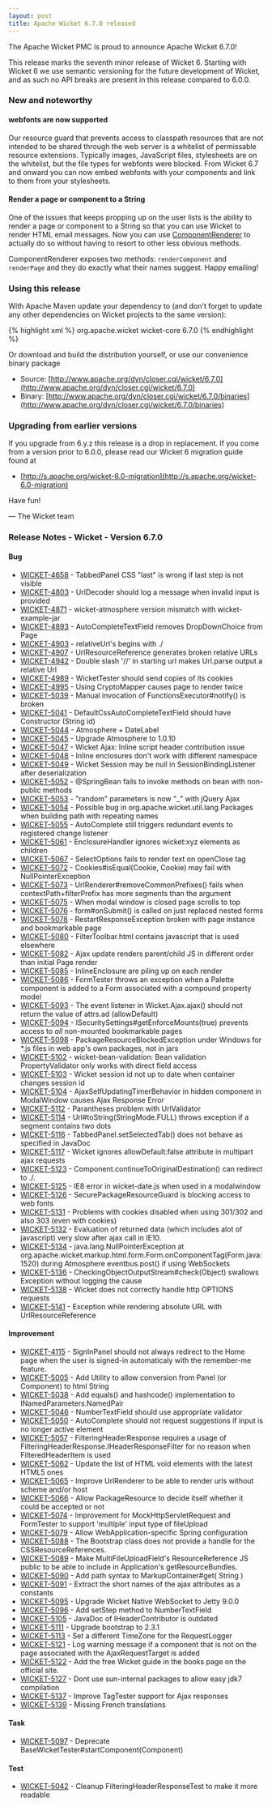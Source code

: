 ```yaml
---
layout: post
title: Apache Wicket 6.7.0 released
---
```


The Apache Wicket PMC is proud to announce Apache Wicket 6.7.0!

This release marks the seventh minor release of Wicket 6. Starting
with Wicket 6 we use semantic versioning for the future development
of Wicket, and as such no API breaks are present in this release
compared to 6.0.0.

### New and noteworthy

#### webfonts are now supported

Our resource guard that prevents access to classpath resources that
are not intended to be shared through the web server is a whitelist
of permissable resource extensions. Typically images, JavaScript
files, stylesheets are on the whitelist, but the file types for
webfonts were blocked. From Wicket 6.7 and onward you can now embed
webfonts with your components and link to them from your stylesheets.

#### Render a page or component to a String

One of the issues that keeps propping up on the user lists is the
ability to render a page or component to a String so that you can use
Wicket to render HTML email messages. Now you can use
[ComponentRenderer](http://ci.apache.org/projects/wicket/apidocs/6.x/org/apache/wicket/core/util/string/ComponentRenderer.html) to
actually do so without having to resort to other less obvious methods.

ComponentRenderer exposes two methods: `renderComponent` and
`renderPage` and they do exactly what their names suggest. Happy
emailing!

### Using this release

With Apache Maven update your dependency to (and don't forget to
update any other dependencies on Wicket projects to the same version):

{% highlight xml %}
<dependency>
    <groupId>org.apache.wicket</groupId>
    <artifactId>wicket-core</artifactId>
    <version>6.7.0</version>
</dependency>
{% endhighlight %}

Or download and build the distribution yourself, or use our
convenience binary package

 * Source: [http://www.apache.org/dyn/closer.cgi/wicket/6.7.0](http://www.apache.org/dyn/closer.cgi/wicket/6.7.0)
 * Binary: [http://www.apache.org/dyn/closer.cgi/wicket/6.7.0/binaries](http://www.apache.org/dyn/closer.cgi/wicket/6.7.0/binaries)

### Upgrading from earlier versions

If you upgrade from 6.y.z this release is a drop in replacement. If
you come from a version prior to 6.0.0, please read our Wicket 6
migration guide found at

 * [http://s.apache.org/wicket-6.0-migration](http://s.apache.org/wicket-6.0-migration)

Have fun!

— The Wicket team

### Release Notes - Wicket - Version 6.7.0

#### Bug

 * [WICKET-4658](https://issues.apache.org/jira/browse/WICKET-4658) - TabbedPanel CSS "last" is wrong if last step is not visible
 * [WICKET-4803](https://issues.apache.org/jira/browse/WICKET-4803) - UrlDecoder should log a message when invalid input is provided
 * [WICKET-4871](https://issues.apache.org/jira/browse/WICKET-4871) - wicket-atmosphere version mismatch with wicket-example-jar
 * [WICKET-4893](https://issues.apache.org/jira/browse/WICKET-4893) - AutoCompleteTextField removes DropDownChoice from Page
 * [WICKET-4903](https://issues.apache.org/jira/browse/WICKET-4903) - relativeUrl's begins with ./
 * [WICKET-4907](https://issues.apache.org/jira/browse/WICKET-4907) - UrlResourceReference generates broken relative URLs
 * [WICKET-4942](https://issues.apache.org/jira/browse/WICKET-4942) - Double slash '//' in starting url makes Url.parse output a relative Url
 * [WICKET-4989](https://issues.apache.org/jira/browse/WICKET-4989) - WicketTester should send copies of its cookies 
 * [WICKET-4995](https://issues.apache.org/jira/browse/WICKET-4995) - Using CryptoMapper causes page to render twice
 * [WICKET-5039](https://issues.apache.org/jira/browse/WICKET-5039) - Manual invocation of FunctionsExecutor#notify() is broken
 * [WICKET-5041](https://issues.apache.org/jira/browse/WICKET-5041) - DefaultCssAutoCompleteTextField should have Constructor (String id)
 * [WICKET-5044](https://issues.apache.org/jira/browse/WICKET-5044) - Atmosphere + DateLabel
 * [WICKET-5045](https://issues.apache.org/jira/browse/WICKET-5045) - Upgrade Atmosphere to 1.0.10
 * [WICKET-5047](https://issues.apache.org/jira/browse/WICKET-5047) - Wicket Ajax: Inline script header contribution issue
 * [WICKET-5048](https://issues.apache.org/jira/browse/WICKET-5048) - Inline enclosures don't work with different namespace
 * [WICKET-5049](https://issues.apache.org/jira/browse/WICKET-5049) - Wicket Session may be null in SessionBindingListener after deserialization
 * [WICKET-5052](https://issues.apache.org/jira/browse/WICKET-5052) - @SpringBean fails to invoke methods on bean with non-public methods
 * [WICKET-5053](https://issues.apache.org/jira/browse/WICKET-5053) - "random" parameters is now "_" with jQuery Ajax
 * [WICKET-5054](https://issues.apache.org/jira/browse/WICKET-5054) - Possible bug in org.apache.wicket.util.lang.Packages when building path with repeating names
 * [WICKET-5055](https://issues.apache.org/jira/browse/WICKET-5055) - AutoComplete still triggers redundant events to registered change listener
 * [WICKET-5061](https://issues.apache.org/jira/browse/WICKET-5061) - EnclosureHandler ignores wicket:xyz elements as children
 * [WICKET-5067](https://issues.apache.org/jira/browse/WICKET-5067) - SelectOptions fails to render text on openClose tag
 * [WICKET-5072](https://issues.apache.org/jira/browse/WICKET-5072) - Cookies#isEqual(Cookie, Cookie) may fail with NullPointerException
 * [WICKET-5073](https://issues.apache.org/jira/browse/WICKET-5073) - UrlRenderer#removeCommonPrefixes() fails when contextPath+filterPrefix has more segments than the argument
 * [WICKET-5075](https://issues.apache.org/jira/browse/WICKET-5075) - When modal window is closed page scrolls to top
 * [WICKET-5076](https://issues.apache.org/jira/browse/WICKET-5076) - form#onSubmit() is called on just replaced nested forms
 * [WICKET-5078](https://issues.apache.org/jira/browse/WICKET-5078) - RestartResponseException broken with page instance and bookmarkable page
 * [WICKET-5080](https://issues.apache.org/jira/browse/WICKET-5080) - FilterToolbar.html contains javascript that is used elsewhere
 * [WICKET-5082](https://issues.apache.org/jira/browse/WICKET-5082) - Ajax update renders parent/child JS in different order than initial Page render
 * [WICKET-5085](https://issues.apache.org/jira/browse/WICKET-5085) - InlineEnclosure are piling up on each render
 * [WICKET-5086](https://issues.apache.org/jira/browse/WICKET-5086) - FormTester throws an exception when a Palette component is added to a Form associated with a compound property model
 * [WICKET-5093](https://issues.apache.org/jira/browse/WICKET-5093) - The event listener in Wicket.Ajax.ajax() should not return the value of attrs.ad (allowDefault)
 * [WICKET-5094](https://issues.apache.org/jira/browse/WICKET-5094) - ISecuritySettings#getEnforceMounts(true) prevents access to *all* non-mounted bookmarkable pages
 * [WICKET-5098](https://issues.apache.org/jira/browse/WICKET-5098) - PackageResourceBlockedException under Windows for \*\.js files in web app's own packages, not in jars
 * [WICKET-5102](https://issues.apache.org/jira/browse/WICKET-5102) - wicket-bean-validation: Bean validation PropertyValidator only works with direct field access
 * [WICKET-5103](https://issues.apache.org/jira/browse/WICKET-5103) - Wicket session id not up to date when container changes session id
 * [WICKET-5104](https://issues.apache.org/jira/browse/WICKET-5104) - AjaxSelfUpdatingTimerBehavior in hidden component in ModalWindow causes Ajax Response Error
 * [WICKET-5112](https://issues.apache.org/jira/browse/WICKET-5112) - Parantheses problem with UrlValidator
 * [WICKET-5114](https://issues.apache.org/jira/browse/WICKET-5114) - Url#toString(StringMode.FULL) throws exception if a segment contains two dots
 * [WICKET-5116](https://issues.apache.org/jira/browse/WICKET-5116) - TabbedPanel.setSelectedTab() does not behave as specified in JavaDoc
 * [WICKET-5117](https://issues.apache.org/jira/browse/WICKET-5117) - Wicket ignores allowDefault:false attribute in multipart ajax requests
 * [WICKET-5123](https://issues.apache.org/jira/browse/WICKET-5123) - Component.continueToOriginalDestination() can redirect to ./.
 * [WICKET-5125](https://issues.apache.org/jira/browse/WICKET-5125) - IE8 error in wicket-date.js when used in a modalwindow
 * [WICKET-5126](https://issues.apache.org/jira/browse/WICKET-5126) - SecurePackageResourceGuard is blocking access to web fonts
 * [WICKET-5131](https://issues.apache.org/jira/browse/WICKET-5131) - Problems with cookies disabled when using 301/302 and also 303 (even with cookies)
 * [WICKET-5132](https://issues.apache.org/jira/browse/WICKET-5132) - Evaluation of returned data (which includes alot of javascript) very slow after ajax call in IE10.
 * [WICKET-5134](https://issues.apache.org/jira/browse/WICKET-5134) - java.lang.NullPointerException at org.apache.wicket.markup.html.form.Form.onComponentTag(Form.java:1520) during Atmosphere eventbus.post() if using WebSockets
 * [WICKET-5136](https://issues.apache.org/jira/browse/WICKET-5136) - CheckingObjectOutputStream#check(Object) swallows Exception without logging the cause
 * [WICKET-5138](https://issues.apache.org/jira/browse/WICKET-5138) - Wicket does not correctly handle http OPTIONS requests
 * [WICKET-5141](https://issues.apache.org/jira/browse/WICKET-5141) - Exception while rendering absolute URL with UrlResourceReference

#### Improvement

 * [WICKET-4115](https://issues.apache.org/jira/browse/WICKET-4115) - SignInPanel should not always redirect to the Home page when the user is signed-in automaticaly with the remember-me feature.
 * [WICKET-5005](https://issues.apache.org/jira/browse/WICKET-5005) - Add Utility to allow conversion from Panel (or Component) to html String
 * [WICKET-5038](https://issues.apache.org/jira/browse/WICKET-5038) - Add equals() and hashcode() implementation to INamedParameters.NamedPair
 * [WICKET-5046](https://issues.apache.org/jira/browse/WICKET-5046) - NumberTextField should use appropriate validator
 * [WICKET-5050](https://issues.apache.org/jira/browse/WICKET-5050) - AutoComplete should not request suggestions if input is no longer active element
 * [WICKET-5057](https://issues.apache.org/jira/browse/WICKET-5057) - FilteringHeaderResponse requires a usage of FilteringHeaderResponse.IHeaderResponseFilter for no reason when FilteredHeaderItem is used
 * [WICKET-5062](https://issues.apache.org/jira/browse/WICKET-5062) - Update the list of HTML void elements with the latest HTML5 ones
 * [WICKET-5065](https://issues.apache.org/jira/browse/WICKET-5065) - Improve UrlRenderer to be able to render urls without scheme and/or host 
 * [WICKET-5066](https://issues.apache.org/jira/browse/WICKET-5066) - Allow PackageResource to decide itself whether it could be accepted or not
 * [WICKET-5074](https://issues.apache.org/jira/browse/WICKET-5074) - Improvement for MockHttpServletRequest and FormTester to support 'multiple' input type of fileUpload
 * [WICKET-5079](https://issues.apache.org/jira/browse/WICKET-5079) - Allow WebApplication-specific Spring configuration
 * [WICKET-5088](https://issues.apache.org/jira/browse/WICKET-5088) - The Bootstrap class does not provide a handle for the CSSResourceReferences.
 * [WICKET-5089](https://issues.apache.org/jira/browse/WICKET-5089) - Make MultiFileUploadField's ResourceReference JS public to be able to include in Application's getResourceBundles.
 * [WICKET-5090](https://issues.apache.org/jira/browse/WICKET-5090) - Add path syntax to MarkupContainer#get( String )
 * [WICKET-5091](https://issues.apache.org/jira/browse/WICKET-5091) - Extract the short names of the ajax attributes as a constants
 * [WICKET-5095](https://issues.apache.org/jira/browse/WICKET-5095) - Upgrade Wicket Native WebSocket to Jetty 9.0.0
 * [WICKET-5096](https://issues.apache.org/jira/browse/WICKET-5096) - Add setStep method to NumberTextField
 * [WICKET-5105](https://issues.apache.org/jira/browse/WICKET-5105) - JavaDoc of IHeaderContributor is outdated
 * [WICKET-5111](https://issues.apache.org/jira/browse/WICKET-5111) - Upgrade bootstrap to 2.3.1
 * [WICKET-5113](https://issues.apache.org/jira/browse/WICKET-5113) - Set a different TimeZone for the RequestLogger
 * [WICKET-5121](https://issues.apache.org/jira/browse/WICKET-5121) - Log warning message if a component that is not on the page associated with the AjaxRequestTarget is added
 * [WICKET-5122](https://issues.apache.org/jira/browse/WICKET-5122) - Add the free Wicket guide in the books page on the official site.
 * [WICKET-5127](https://issues.apache.org/jira/browse/WICKET-5127) - Dont use sun-internal packages to allow easy jdk7 compilation
 * [WICKET-5137](https://issues.apache.org/jira/browse/WICKET-5137) - Improve TagTester support for Ajax responses
 * [WICKET-5139](https://issues.apache.org/jira/browse/WICKET-5139) - Missing French translations

#### Task

 * [WICKET-5097](https://issues.apache.org/jira/browse/WICKET-5097) - Deprecate BaseWicketTester#startComponent(Component)

#### Test

 * [WICKET-5042](https://issues.apache.org/jira/browse/WICKET-5042) - Cleanup FilteringHeaderResponseTest to make it more readable
 
